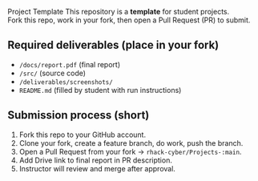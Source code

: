 Project Template
This repository is a **template** for student projects.  
Fork this repo, work in your fork, then open a Pull Request (PR) to submit.

## Required deliverables (place in your fork)
- `/docs/report.pdf` (final report)
- `/src/` (source code)
- `/deliverables/screenshots/`
- `README.md` (filled by student with run instructions)

## Submission process (short)
1. Fork this repo to your GitHub account.
2. Clone your fork, create a feature branch, do work, push the branch.
3. Open a Pull Request from your fork → `rhack-cyber/Projects-:main`.
4. Add Drive link to final report in PR description.
5. Instructor will review and merge after approval.

